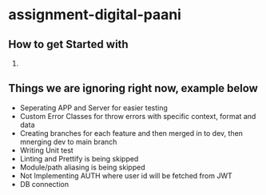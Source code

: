 # assignment-digital-paani


## How to get Started with
1. 

## Things we are ignoring right now, example below
- Seperating APP and Server for easier testing
- Custom Error Classes for throw errors with specific context, format and data
- Creating branches for each feature and then merged in to dev, then mnerging dev to main branch
- Writing Unit test
- Linting and Prettify is being skipped
- Module/path aliasing is being skipped
- Not Implementing AUTH where user id will be fetched from JWT
- DB connection
